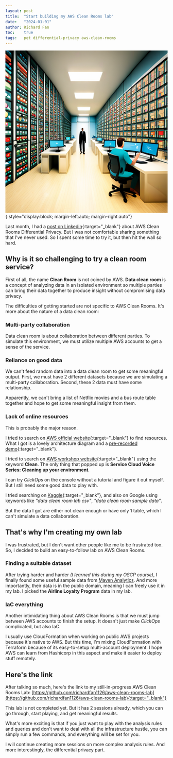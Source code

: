 ```yaml
---
layout: post
title:  "Start building my AWS Clean Rooms lab"
date:   "2024-01-01"
author: Richard Fan
toc:    true
tags:   pet differential-privacy aws-clean-rooms
---
```


![Cover image](/assets/images/90acd2d7-dda6-4af5-8da1-7efe67122714.png){:style="display:block; margin-left:auto; margin-right:auto"}

Last month, I had a [post on Linkedin](https://www.linkedin.com/posts/richardfan1126_from-privacy-to-partnership-the-royal-society-activity-7142354202655084544-ikbi){:target="_blank"} about AWS Clean Rooms Differential Privacy. But I was not comfortable sharing something that I've never used. So I spent some time to try it, but then hit the wall so hard.

## Why is it so challenging to try a clean room service?

First of all, the name **Clean Room** is not coined by AWS. **Data clean room** is a concept of analyzing data in an isolated environment so multiple parties can bring their data together to produce insight without compromising data privacy.

The difficulties of getting started are not specific to AWS Clean Rooms. It's more about the nature of a data clean room:

### Multi-party collaboration

Data clean room is about collaboration between different parties. To simulate this environment, we must utilize multiple AWS accounts to get a sense of the service.

### Reliance on good data

We can't feed random data into a data clean room to get some meaningful output. First, we must have 2 different datasets because we are simulating a multi-party collaboration. Second, these 2 data must have some relationship.

Apparently, we can't bring a list of Netflix movies and a bus route table together and hope to get some meaningful insight from them.

### Lack of online resources

This is probably the major reason.

I tried to search on [AWS official website](https://aws.amazon.com/clean-rooms/){:target="_blank"} to find resources. What I got is a lovely architecture diagram and a [pre-recorded demo](https://aws.amazon.com/clean-rooms/resources/#Demo){:target="_blank"}.

I tried to search on [AWS workshop website](https://workshops.aws/){:target="_blank"} using the keyword **Clean**. The only thing that popped up is **Service Cloud Voice Series: Cleaning up your environment**.

I can try *ClickOps* on the console without a tutorial and figure it out myself. But I still need some good data to play with.

I tried searching on [Kaggle](https://www.kaggle.com/){:target="_blank"}, and also on Google using keywords like *"data clean room lab csv"*, *"data clean room sample data"*.

But the data I got are either not clean enough or have only 1 table, which I can't simulate a data collaboration.

## That's why I'm creating my own lab

I was frustrated, but I don't want other people like me to be frustrated too. So, I decided to build an easy-to-follow lab on AWS Clean Rooms.

### Finding a suitable dataset

After trying harder and harder *(I learned this during my OSCP course)*, I finally found some useful sample data from [Maven Analytics](https://mavenanalytics.io/data-playground). And more importantly, their data is in the public domain, meaning I can freely use it in my lab. I picked the **Airline Loyalty Program** data in my lab.

### IaC everything

Another intimidating thing about AWS Clean Rooms is that we must jump between AWS accounts to finish the setup. It doesn't just make *ClickOps* complicated, but also IaC.

I usually use CloudFormation when working on public AWS projects because it's native to AWS. But this time, I'm mixing CloudFormation with Terraform because of its easy-to-setup multi-account deployment. I hope AWS can learn from Hashicorp in this aspect and make it easier to deploy stuff remotely.

## Here's the link

After talking so much, here's the link to my still-in-progress AWS Clean Rooms Lab: [https://github.com/richardfan1126/aws-clean-rooms-lab](https://github.com/richardfan1126/aws-clean-rooms-lab){:target="_blank"}

This lab is not completed yet. But it has 2 sessions already, which you can go through, start playing, and get meaningful results.

What's more exciting is that if you just want to play with the analysis rules and queries and don't want to deal with all the infrastructure hustle, you can simply run a few commands, and everything will be set for you.

I will continue creating more sessions on more complex analysis rules. And more interestingly, the differential privacy part.
